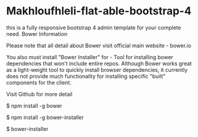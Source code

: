 # Makhloufhleli-flat-able-bootstrap-4
this is a fully responsive bootstrap 4 admin template for your complete need.
Bower Information


Please note that all detail about Bower visit official main website - bower.io

You also must install "Bower Installer" for - Tool for installing bower dependencies that won't include entire repos.
Although Bower works great as a light-weight tool to quickly install browser dependencies, it currently does not provide much functionality for installing specific "built" components for the client.

Visit Github for more detail

<!-- Bower Install -->

$ npm install -g bower

<!--After Install Bower - Required to Install "Bower Installer" --> 

<!--Install bower-installer by executing -->
$ npm install -g bower-installer

<!--From the terminal in the same directory as your bower.json file, enter:-->
$ bower-installer
<!-- After above command it will run bower.json file and all bower components copy into "build" folder-->
